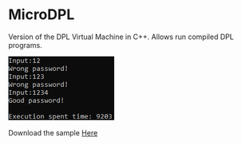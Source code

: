 # MicroDPL
Version of the DPL Virtual Machine in C++. Allows run compiled DPL programs.

![sample](https://raw.githubusercontent.com/Alan-Kubiak-Zero-One/MicroDPL/master/images/dplsample.png)

Download the sample [Here](https://github.com/Alan-Kubiak-Zero-One/MicroDPL/blob/master/sample/byteC.dplc?raw=true)

